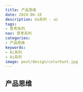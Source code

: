 ```yaml
---
title: 产品思维
date: 2024-06-10
description: Go系列 - ai
tags:
- 思考系列
nav: 思考系列
categories:
- 产品思维
keywords:
- Ai系列
- Ai系列
image: post/design/colorhunt.jpg
---
```


## 产品思维